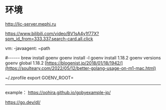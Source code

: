 # 环境

http://lic-server.mephi.ru

https://www.bilibili.com/video/BV1sA4y1f77X?spm_id_from=333.337.search-card.all.click


vm:
-javaagent: ~path

#------
brew install goenv
goenv install -l
goenv install 1.18.2
goenv versions
goenv global 1.18.2
[https://blogenist.jp/2018/01/18/1942/](https://soulteary.com/2022/05/12/better-golang-usage-on-m1-mac.html)

~/.zprofile
export GOENV_ROOT=


-----------------------------------------------------------------------

example：
https://oohira.github.io/gobyexample-jp/

https://go.dev/dl/
